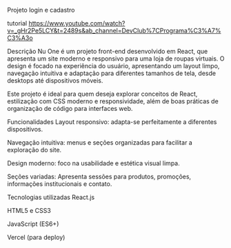 Projeto login e cadastro

tutorial 
https://www.youtube.com/watch?v=_gHr2Pe5LCY&t=2489s&ab_channel=DevClub%7CPrograma%C3%A7%C3%A3o

Descrição
Nu One é um projeto front-end desenvolvido em React, que apresenta um site moderno e responsivo para uma loja de roupas virtuais. O design é focado na experiência do usuário, apresentando um layout limpo, navegação intuitiva e adaptação para diferentes tamanhos de tela, desde desktops até dispositivos móveis.

Este projeto é ideal para quem deseja explorar conceitos de React, estilização com CSS moderno e responsividade, além de boas práticas de organização de código para interfaces web.

Funcionalidades
Layout responsivo: adapta-se perfeitamente a diferentes dispositivos.

Navegação intuitiva: menus e seções organizadas para facilitar a exploração do site.

Design moderno: foco na usabilidade e estética visual limpa.

Seções variadas: Apresenta sessões para produtos, promoções, informações institucionais e contato.

Tecnologias utilizadas
React.js

HTML5 e CSS3

JavaScript (ES6+)

Vercel (para deploy)
